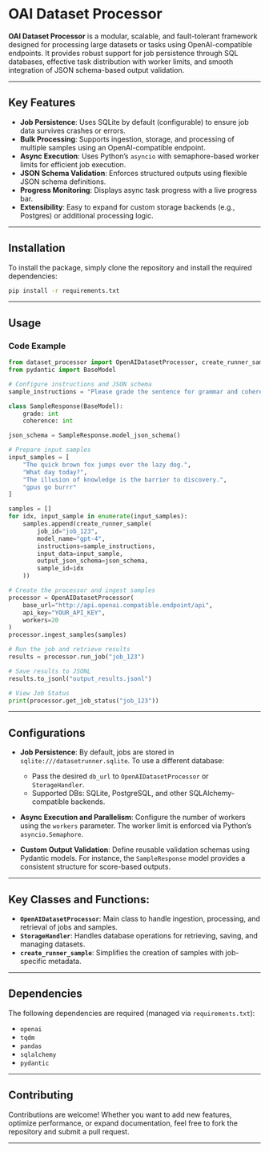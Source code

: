 # OAI Dataset Processor

**OAI Dataset Processor** is a modular, scalable, and fault-tolerant framework designed for processing large datasets or tasks using OpenAI-compatible endpoints. It provides robust support for job persistence through SQL databases, effective task distribution with worker limits, and smooth integration of JSON schema-based output validation.

---

## Key Features
- **Job Persistence**: Uses SQLite by default (configurable) to ensure job data survives crashes or errors.
- **Bulk Processing**: Supports ingestion, storage, and processing of multiple samples using an OpenAI-compatible endpoint.
- **Async Execution**: Uses Python’s `asyncio` with semaphore-based worker limits for efficient job execution.
- **JSON Schema Validation**: Enforces structured outputs using flexible JSON schema definitions.
- **Progress Monitoring**: Displays async task progress with a live progress bar.
- **Extensibility**: Easy to expand for custom storage backends (e.g., Postgres) or additional processing logic.

---

## Installation

To install the package, simply clone the repository and install the required dependencies:

```bash
pip install -r requirements.txt
```

---

## Usage

### Code Example
```python
from dataset_processor import OpenAIDatasetProcessor, create_runner_sample
from pydantic import BaseModel

# Configure instructions and JSON schema
sample_instructions = "Please grade the sentence for grammar and coherence, 1-10 for each, respond with JSON."

class SampleResponse(BaseModel):
    grade: int
    coherence: int

json_schema = SampleResponse.model_json_schema()

# Prepare input samples
input_samples = [
    "The quick brown fox jumps over the lazy dog.",
    "What day today?",
    "The illusion of knowledge is the barrier to discovery.",
    "gpus go burrr"
]

samples = []
for idx, input_sample in enumerate(input_samples):
    samples.append(create_runner_sample(
        job_id="job_123",
        model_name="gpt-4",
        instructions=sample_instructions,
        input_data=input_sample,
        output_json_schema=json_schema,
        sample_id=idx
    ))

# Create the processor and ingest samples
processor = OpenAIDatasetProcessor(
    base_url="http://api.openai.compatible.endpoint/api",
    api_key="YOUR_API_KEY",
    workers=20
)
processor.ingest_samples(samples)

# Run the job and retrieve results
results = processor.run_job("job_123")

# Save results to JSONL
results.to_jsonl("output_results.jsonl")

# View Job Status
print(processor.get_job_status("job_123"))
```

---

## Configurations

- **Job Persistence**: By default, jobs are stored in `sqlite:///datasetrunner.sqlite`. To use a different database:
  - Pass the desired `db_url` to `OpenAIDatasetProcessor` or `StorageHandler`.
  - Supported DBs: SQLite, PostgreSQL, and other SQLAlchemy-compatible backends.

- **Async Execution and Parallelism**: Configure the number of workers using the `workers` parameter. The worker limit is enforced via Python’s `asyncio.Semaphore`.

- **Custom Output Validation**: Define reusable validation schemas using Pydantic models. For instance, the `SampleResponse` model provides a consistent structure for score-based outputs.

---

## Key Classes and Functions:

- **`OpenAIDatasetProcessor`**: Main class to handle ingestion, processing, and retrieval of jobs and samples.
- **`StorageHandler`**: Handles database operations for retrieving, saving, and managing datasets.
- **`create_runner_sample`**: Simplifies the creation of samples with job-specific metadata.

---

## Dependencies

The following dependencies are required (managed via `requirements.txt`):
- `openai`
- `tqdm`
- `pandas`
- `sqlalchemy`
- `pydantic`

---

## Contributing

Contributions are welcome! Whether you want to add new features, optimize performance, or expand documentation, feel free to fork the repository and submit a pull request.

--- 

